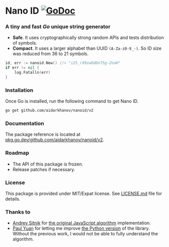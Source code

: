 # Nano ID [![GoDoc](https://img.shields.io/badge/go.dev-reference-007d9c?logo=go&logoColor=white&style=flat-round)](https://pkg.go.dev/github.com/aidarkhanov/nanoid/v2)

### A tiny and fast _Go_ unique string generator

* __Safe__. It uses cryptographically strong random APIs and tests distribution of symbols.
* __Compact__. It uses a larger alphabet than UUID `(A-Za-z0-9_-)`. So ID size was reduced from 36 to 21 symbols.

```go
id, err := nanoid.New() //> "i25_rX9zwDdDn7Sg-ZoaH"
if err != nil {
    log.Fatalln(err)
}
```

### Installation

Once Go is installed, run the following command to get Nano ID.

```sh
go get github.com/aidarkhanov/nanoid/v2
```

### Documentation

The package reference is located at [pkg.go.dev/github.com/aidarkhanov/nanoid/v2](https://pkg.go.dev/github.com/aidarkhanov/nanoid/v2).

### Roadmap

* The API of this package is frozen.
* Release patches if necessary.

### License

This package is provided under MIT/Expat license. See [LICENSE.md](https://raw.githubusercontent.com/aidarkhanov/nanoid/master/LICENSE) file for details.

### Thanks to

* [Andrey Sitnik](https://github.com/ai) for [the original JavaScript algorithm](https://github.com/ai/nanoid) implementation.
* [Paul Yuan](https://github.com/puyuan) for letting me improve [the Python version](https://github.com/puyuan/py-nanoid) of the library. Without the previous work, I would not be able to fully understand the algorithm.
